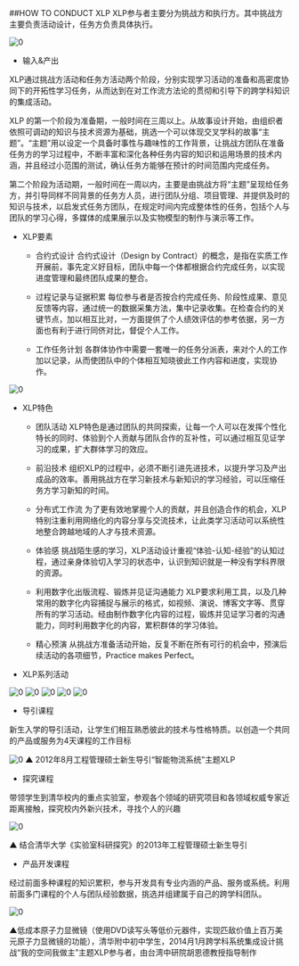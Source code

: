 ##HOW TO CONDUCT XLP
XLP参与者主要分为挑战方和执行方。其中挑战方主要负责活动设计，任务方负责具体执行。

![0](../assets/Introduction/how_to_conduct/01.jpg)

* 输入&产出

XLP通过挑战方活动和任务方活动两个阶段，分别实现学习活动的准备和高密度协同下的开拓性学习任务，从而达到在对工作流方法论的贯彻和引导下的跨学科知识的集成活动。

XLP 的第一个阶段为准备期，一般时间在三周以上。从故事设计开始，由组织者依照可调动的知识与技术资源为基础，挑选一个可以体现交叉学科的故事“主题”。“主题”用以设定一个具备时事性与趣味性的工作背景，让挑战方团队在准备任务方的学习过程中，不断丰富和深化各种任务内容的知识和运用场景的技术内涵，并且经过小范围的测试，确认任务方能够在预计的时间范围内完成任务。

第二个阶段为活动期，一般时间在一周以内，主要是由挑战方将“主题”呈现给任务方，并引导同样不同背景的任务方人员，进行团队分组、项目管理、并提供及时的知识与技术，以启发式任务方团队，在规定时间内完成整体性的任务，包括个人与团队的学习心得，多媒体的成果展示以及实物模型的制作与演示等工作。

* XLP要素

	* 合约式设计
合约式设计（Design by Contract）的概念，是指在实质工作开展前，事先定义好目标，团队中每一个体都根据合约完成任务，以实现进度管理和最终团队成果的整合。

	* 过程记录与证据积累
每位参与者是否按合约完成任务、阶段性成果、意见反馈等内容，通过统一的数据采集方法，集中记录收集。在检查合约的关键节点，加以相互比对，一方面提供了个人绩效评估的参考依据，另一方面也有利于进行同侪对比，督促个人工作。

	* 工作任务计划
各群体协作中需要一套唯一的任务分派表，来对个人的工作加以记录，从而使团队中的个体相互知晓彼此工作内容和进度，实现协作。

![0](../assets/Introduction/how_to_conduct/02.jpg)

* XLP特色

	* 团队活动
XLP特色是通过团队的共同探索，让每一个人可以在发挥个性化特长的同时、体验到个人贡献与团队合作的互补性，可以通过相互见证学习的成果，扩大群体学习的效应。

	* 前沿技术
组织XLP的过程中，必须不断引进先进技术，以提升学习及产出成品的效率。善用挑战方在学习新技术与新知识的学习经验，可以压缩任务方学习新知的时间。

	* 分布式工作流
为了更有效地掌握个人的贡献，并且创造合作的机会，XLP特别注重利用网络化的内容分享与交流技术，让此类学习活动可以系统性地整合跨越地域的人才与技术资源。

	* 体验感
挑战陌生感的学习，XLP活动设计重视“体验-认知-经验”的认知过程，通过亲身体验切入学习的状态中，认识到知识就是一种没有学科界限的资源。

	* 利用数字化出版流程、锻炼并见证沟通能力
XLP要求利用工具，以及几种常用的数字化内容捕捉与展示的格式，如视频、演说、博客文字等、贯穿所有的学习活动。经由制作数字化内容的过程，锻炼并见证学习者的沟通能力，同时利用数字化的内容，累积群体的学习体验。

	* 精心预演
从挑战方准备活动开始，反复不断在所有可行的机会中，预演后续活动的各项细节，Practice makes Perfect。

* XLP系列活动

![0](../assets/Introduction/how_to_conduct/03.jpg)
![0](../assets/Introduction/how_to_conduct/04.jpg)
![0](../assets/Introduction/how_to_conduct/05.jpg)
![0](../assets/Introduction/how_to_conduct/06.jpg)
![0](../assets/Introduction/how_to_conduct/07.jpg)

* 导引课程

新生入学的导引活动，让学生们相互熟悉彼此的技术与性格特质。以创造一个共同的产品或服务为4天课程的工作目标

![0](../assets/Introduction/how_to_conduct/08.jpg)
▲ 2012年8月工程管理硕士新生导引“智能物流系统”主题XLP

* 探究课程

带领学生到清华校内的重点实验室，参观各个领域的研究项目和各领域权威专家近距离接触，探究校内外新兴技术，寻找个人的兴趣

![0](../assets/Introduction/how_to_conduct/09.jpg)

▲ 结合清华大学《实验室科研探究》的2013年工程管理硕士新生导引

* 产品开发课程

经过前面多种课程的知识累积，参与开发具有专业内涵的产品、服务或系统。利用前面多门课程的个人与团队经验数据，挑选并组建属于自己的跨学科团队。

![0](../assets/Introduction/how_to_conduct/10.jpg)

▲低成本原子力显微镜（使用DVD读写头等低价元器件，实现匹敌价值上百万美元原子力显微镜的功能），清华附中初中学生，2014月1月跨学科系统集成设计挑战“我的空间我做主”主题XLP参与者，由台湾中研院胡恩德教授指导制作



